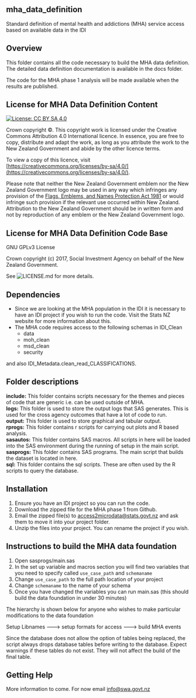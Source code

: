 ## mha_data_definition
Standard definition of mental health and addictions (MHA) service access based on available data in the IDI

## Overview
This folder contains all the code necessary to build the MHA data definition. The detailed data definition documentation is available in the docs folder.

The code for the MHA phase 1 analysis will be made available when the results are published.


## License for MHA Data Definition Content
[![License: CC BY SA 4.0](https://i.creativecommons.org/l/by-sa/4.0/88x31.png)](https://creativecommons.org/licenses/by-sa/4.0/)

Crown copyright ©. This copyright work is licensed under the Creative Commons Attribution 4.0 International licence. In essence, you are free to copy, distribute and adapt the work, as long as you attribute the work to the New Zealand Government and abide by the other licence terms. 

To view a copy of this licence, visit [https://creativecommons.org/licenses/by-sa/4.0/](https://creativecommons.org/licenses/by-sa/4.0/). 

Please note that neither the New Zealand Government emblem nor the New Zealand Government logo may be used in any way which infringes any provision of the [Flags, Emblems, and Names Protection Act 1981](http://www.legislation.govt.nz/act/public/1981/0047/latest/whole.html) or would infringe such provision if the relevant use occurred within New Zealand. Attribution to the New Zealand Government should be in written form and not by reproduction of any emblem or the New Zealand Government logo.

## License for MHA Data Definition Code Base
GNU GPLv3 License

Crown copyright (c) 2017, Social Investment Agency on behalf of the New Zealand Government.

See ![LICENSE.md](https://github.com/nz-social-wellbeing-agency/mha_data_definition/blob/master/LICENSE) for more details.

## Dependencies
* Since we are looking at the MHA population in the IDI it is necessary to have an IDI project if you wish to run the code. Visit the Stats NZ website for more information about this.
* The MHA code requires access to the following schemas in IDI_Clean
	* data
	* moh_clean
	* msd_clean
	* security

and also IDI_Metadata.clean_read_CLASSIFICATIONS.


## Folder descriptions
**include:** This folder contains scripts necessary for the themes and pieces of code that are generic i.e. can be used outside of MHA.  
**logs:** This folder is used to store the output logs that SAS generates. This is used for the cross agency outcomes that have a lot of code to run.  
**output:** This folder is used to store graphical and tabular output.  
**rprogs:** This folder contains r scripts for carrying out plots and R based analysis.  
**sasautos:** This folder contains SAS macros. All scripts in here will be loaded into the SAS environment during the running of setup in the main script.  
**sasprogs:** This folder contains SAS programs. The main script that builds the dataset is located in here.  
**sql:** This folder contains the sql scripts. These are often used by the R scripts to query the database.

## Installation
1. Ensure you have an IDI project so you can run the code.
2. Download the zipped file for the MHA phase 1 from Github.
3. Email the zipped file(s) to access2microdata@stats.govt.nz and ask them to move it into your project folder.
4. Unzip the files into your project. You can rename the project if you wish.


## Instructions to build the MHA data foundation
1. Open sasprogs/main.sas
2. In the set up variable and macros section you will find two variables that you need to specify called `use_case_path` and `schemaname`
3. Change `use_case_path` to the full path location of your project
4. Change `schemaname` to the name of your schema
5. Once you have changed the variables you can run main.sas (this should build the data foundation in under 30 minutes)

The hierarchy is shown below for anyone who wishes to make particular modifications to the data foundation

Setup Libnames ---> setup formats for access   ---> build MHA events

Since the database does not allow the option of tables being replaced, the script always drops database tables before writing to the database. Expect warnings if these tables do not exist. They will not affect the build of the final table.


## Getting Help
More information to come. For now email info@swa.govt.nz
